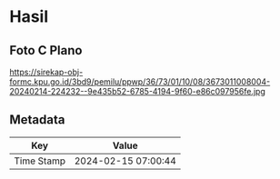 # Hasil

## Foto C Plano

https://sirekap-obj-formc.kpu.go.id/3bd9/pemilu/ppwp/36/73/01/10/08/3673011008004-20240214-224232--9e435b52-6785-4194-9f60-e86c097956fe.jpg


## Metadata

| Key        | Value               |
| ---------- | ------------------- |
| Time Stamp | 2024-02-15 07:00:44 |



